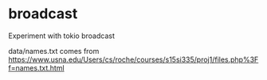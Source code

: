 # broadcast

Experiment with tokio broadcast

data/names.txt comes from <https://www.usna.edu/Users/cs/roche/courses/s15si335/proj1/files.php%3Ff=names.txt.html>
